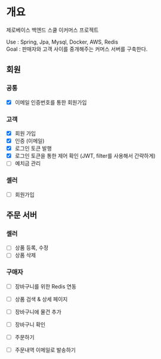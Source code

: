 # 개요
제로베이스 백엔드 스쿨 이커머스 프로젝트

Use : Spring, Jpa, Mysql, Docker, AWS, Redis <br>
Goal : 판매자와 고객 사이를 중개해주는 커머스 서버를 구축한다.

## 회원
### 공통
- [x] 이메일 인증번호를 통한 회원가입

### 고객
- [x] 회원 가입
- [x] 인증 (이메일)
- [x] 로그인 토큰 발행
- [x] 로그인 토큰을 통한 제어 확인 (JWT, filter를 사용해서 간략하게)
- [ ] 예치금 관리

### 셀러
- [ ] 회원가입

## 주문 서버
### 셀러
- [ ] 상품 등록, 수정
- [ ] 상품 삭제
      
### 구매자
- [ ] 장바구니를 위한 Redis 연동
- [ ] 상품 검색 & 상세 페이지
- [ ] 장바구니에 물건 추가
- [ ] 장바구니 확인
- [ ] 주문하기
- [ ] 주문내역 이메일로 발송하기
      
